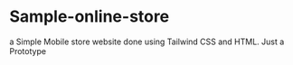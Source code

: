 # Sample-online-store
a Simple Mobile store website done using Tailwind CSS and HTML.
Just a Prototype
